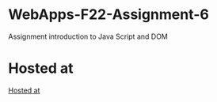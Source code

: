 # WebApps-F22-Assignment-6
Assignment introduction to Java Script and DOM
# Hosted at
[Hosted at]( https://44-563-web-apps-f22.github.io/44563-webapps-assignment-6-sravanj3/musician.html,discount.html,vacation.html)